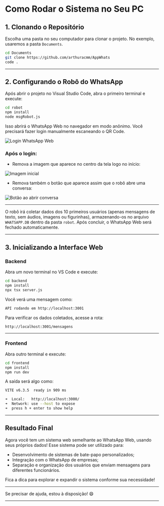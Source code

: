 # Como Rodar o Sistema no Seu PC

## 1. Clonando o Repositório

Escolha uma pasta no seu computador para clonar o projeto. No exemplo, usaremos a pasta `Documents`.

```bash
cd Documents
git clone https://github.com/arthuracmm/AppWhats
code .
```

---

## 2. Configurando o Robô do WhatsApp

Após abrir o projeto no Visual Studio Code, abra o primeiro terminal e execute:

```bash
cd robot
npm install
node msgRobot.js
```

Isso abrirá o WhatsApp Web no navegador em modo anônimo. Você precisará fazer login manualmente escaneando o QR Code.

![Login WhatsApp Web](https://github.com/user-attachments/assets/6f286cf1-5d79-40f5-874b-33696a2e99f7)

### Após o login:

* Remova a imagem que aparece no centro da tela logo no início:

![Imagem inicial](https://github.com/user-attachments/assets/2caa6a09-63d7-4a18-8c58-d90ed1a07cbb)

* Remova também o botão que aparece assim que o robô abre uma conversa:

![Botão ao abrir conversa](https://github.com/user-attachments/assets/e9c2958a-429a-4c9b-acc3-658e604431b0)

---

O robô irá coletar dados dos 10 primeiros usuários (apenas mensagens de texto, sem áudios, imagens ou figurinhas), armazenando-os no arquivo `WHATSAPP.DB` dentro da pasta `robot`. Após concluir, o WhatsApp Web será fechado automaticamente.

---

## 3. Inicializando a Interface Web

### Backend

Abra um novo terminal no VS Code e execute:

```bash
cd backend
npm install
npx tsx server.js
```

Você verá uma mensagem como:

```bash
API rodando em http://localhost:3001
```

Para verificar os dados coletados, acesse a rota:

```
http://localhost:3001/mensagens
```

---

### Frontend

Abra outro terminal e execute:

```bash
cd frontend
npm install
npm run dev
```

A saída será algo como:

```bash
VITE v6.3.5  ready in 909 ms

➜  Local:   http://localhost:3000/
➜  Network: use --host to expose
➜  press h + enter to show help
```

---

## Resultado Final

Agora você tem um sistema web semelhante ao WhatsApp Web, usando seus próprios dados! Esse sistema pode ser utilizado para:

* Desenvolvimento de sistemas de bate-papo personalizados;
* Integração com o WhatsApp de empresas;
* Separação e organização dos usuários que enviam mensagens para diferentes funcionários.

Fica a dica para explorar e expandir o sistema conforme sua necessidade!

---

Se precisar de ajuda, estou à disposição! 😄

---
